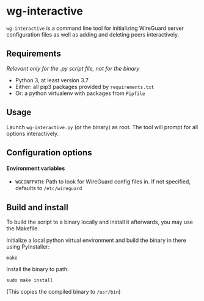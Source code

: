 # wg-interactive
`wg-interactive` is a command line tool for initializing WireGuard server configuration files as well as adding and deleting peers interactively.

## Requirements
_Relevant only for the .py script file, not for the binary_
- Python 3, at least version 3.7
- Either: all pip3 packages provided by `requirements.txt`
- Or: a python virtualenv with packages from `Pipfile`

## Usage
Launch `wg-interactive.py` (or the binary) as root. The tool will prompt for all options interactively.

## Configuration options
#### Environment variables
- `WGCONFPATH`: Path to look for WireGuard config files in. If not specified, defaults to `/etc/wireguard`

## Build and install
To build the script to a binary locally and install it afterwards, you may use the Makefile.

Initialize a local python virtual environment and build the binary in there using PyInstaller:

```make```

Install the binary to path:

```sudo make install```

(This copies the compiled binary to `/usr/bin`)